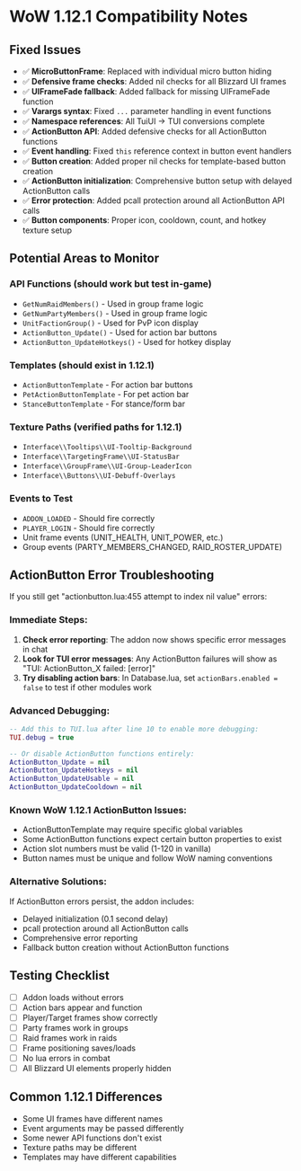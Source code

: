 # WoW 1.12.1 Compatibility Notes

## Fixed Issues
- ✅ **MicroButtonFrame**: Replaced with individual micro button hiding
- ✅ **Defensive frame checks**: Added nil checks for all Blizzard UI frames
- ✅ **UIFrameFade fallback**: Added fallback for missing UIFrameFade function
- ✅ **Varargs syntax**: Fixed `...` parameter handling in event functions
- ✅ **Namespace references**: All TuiUI → TUI conversions complete
- ✅ **ActionButton API**: Added defensive checks for all ActionButton functions
- ✅ **Event handling**: Fixed `this` reference context in button event handlers
- ✅ **Button creation**: Added proper nil checks for template-based button creation
- ✅ **ActionButton initialization**: Comprehensive button setup with delayed ActionButton calls
- ✅ **Error protection**: Added pcall protection around all ActionButton API calls
- ✅ **Button components**: Proper icon, cooldown, count, and hotkey texture setup

## Potential Areas to Monitor

### API Functions (should work but test in-game)
- `GetNumRaidMembers()` - Used in group frame logic
- `GetNumPartyMembers()` - Used in group frame logic  
- `UnitFactionGroup()` - Used for PvP icon display
- `ActionButton_Update()` - Used for action bar buttons
- `ActionButton_UpdateHotkeys()` - Used for hotkey display

### Templates (should exist in 1.12.1)
- `ActionButtonTemplate` - For action bar buttons
- `PetActionButtonTemplate` - For pet action bar
- `StanceButtonTemplate` - For stance/form bar

### Texture Paths (verified paths for 1.12.1)
- `Interface\\Tooltips\\UI-Tooltip-Background`
- `Interface\\TargetingFrame\\UI-StatusBar`
- `Interface\\GroupFrame\\UI-Group-LeaderIcon`
- `Interface\\Buttons\\UI-Debuff-Overlays`

### Events to Test
- `ADDON_LOADED` - Should fire correctly
- `PLAYER_LOGIN` - Should fire correctly
- Unit frame events (UNIT_HEALTH, UNIT_POWER, etc.)
- Group events (PARTY_MEMBERS_CHANGED, RAID_ROSTER_UPDATE)

## ActionButton Error Troubleshooting

If you still get "actionbutton.lua:455 attempt to index nil value" errors:

### Immediate Steps:
1. **Check error reporting**: The addon now shows specific error messages in chat
2. **Look for TUI error messages**: Any ActionButton failures will show as "TUI: ActionButton_X failed: [error]"
3. **Try disabling action bars**: In Database.lua, set `actionBars.enabled = false` to test if other modules work

### Advanced Debugging:
```lua
-- Add this to TUI.lua after line 10 to enable more debugging:
TUI.debug = true

-- Or disable ActionButton functions entirely:
ActionButton_Update = nil
ActionButton_UpdateHotkeys = nil
ActionButton_UpdateUsable = nil
ActionButton_UpdateCooldown = nil
```

### Known WoW 1.12.1 ActionButton Issues:
- ActionButtonTemplate may require specific global variables
- Some ActionButton functions expect certain button properties to exist
- Action slot numbers must be valid (1-120 in vanilla)
- Button names must be unique and follow WoW naming conventions

### Alternative Solutions:
If ActionButton errors persist, the addon includes:
- Delayed initialization (0.1 second delay)
- pcall protection around all ActionButton calls
- Comprehensive error reporting
- Fallback button creation without ActionButton functions

## Testing Checklist
- [ ] Addon loads without errors
- [ ] Action bars appear and function
- [ ] Player/Target frames show correctly
- [ ] Party frames work in groups
- [ ] Raid frames work in raids
- [ ] Frame positioning saves/loads
- [ ] No lua errors in combat
- [ ] All Blizzard UI elements properly hidden

## Common 1.12.1 Differences
- Some UI frames have different names
- Event arguments may be passed differently
- Some newer API functions don't exist
- Texture paths may be different
- Templates may have different capabilities

